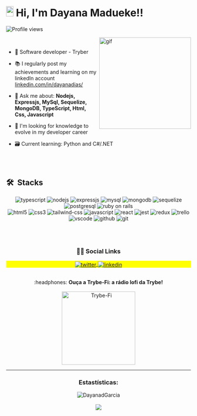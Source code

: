 <h1 align="left"><img src="https://raw.githubusercontent.com/kaueMarques/kaueMarques/master/hi.gif" width="20px" height="28px"> Hi, I'm Dayana Madueke!!</h1>
<p align="left"> <img src="https://komarev.com/ghpvc/?username=DayanadGarcia&color=green" alt="Profile views" /> </p>
<img align="right" alt="gif" src="https://user-images.githubusercontent.com/72935091/189799987-d6da9c57-5a53-44d8-8bc7-bab778ff57cc.png" width="250px" />

<br />

- 🌱 Software developer - Tryber

- :books: I regularly post my achievements and learning on my linkedIn account [linkedin.com/in/dayanadias/](https://www.linkedin.com/in/dayanadias/)

- 💬 Ask me about:  **Nodejs, Expressjs, MySql, Sequelize, MongoDB, TypeScript, Html, Css, Javascript**

- :telescope: I'm looking for knowledge to evolve in my developer career

- 🗃 Current learning: Python and C#/.NET

<br><br>

## 🛠 &nbsp;Stacks
<div align="center" width="500px">

<img src="https://img.shields.io/badge/TypeScript-007ACC?style=for-the-badge&logo=typescript&logoColor=white" alt="typescript" />
<img src="https://img.shields.io/badge/Node.js-43853D?style=for-the-badge&logo=node.js&logoColor=white" alt="nodejs" />
<img src="https://img.shields.io/badge/Express.js-404D59?style=for-the-badge" alt="expressjs" />
<img src="https://img.shields.io/badge/MySQL-005C84?style=for-the-badge&logo=mysql&logoColor=white" alt="mysql" />
<img src="https://img.shields.io/badge/MongoDB-4EA94B?style=for-the-badge&logo=mongodb&logoColor=white" alt="mongodb" />
<img src="https://img.shields.io/badge/Sequelize-52B0E7?style=for-the-badge&logo=Sequelize&logoColor=white" alt="sequelize" />
<img src="https://img.shields.io/badge/PostgreSQL-316192?style=for-the-badge&logo=postgresql&logoColor=white" alt="postgresql" />
<img src="https://img.shields.io/badge/Ruby_on_Rails-CC0000?style=for-the-badge&logo=ruby-on-rails&logoColor=white" alt="ruby on rails" />
<br/ >





<img src="https://img.shields.io/badge/HTML5-E34F26?style=for-the-badge&logo=html5&logoColor=white" alt="html5" />
<img src="https://img.shields.io/badge/CSS3-1572B6?style=for-the-badge&logo=css3&logoColor=white" alt="css3" />
<img src="https://img.shields.io/badge/Tailwind_CSS-38B2AC?style=for-the-badge&logo=tailwind-css&logoColor=white" alt="tailwind-css" />
<img src="https://img.shields.io/badge/JavaScript-323330?style=for-the-badge&logo=javascript&logoColor=F7DF1E" alt="javascript" />
<img src="https://img.shields.io/badge/React-20232A?style=for-the-badge&logo=react&logoColor=61DAFB" alt="react" />
<img src="https://img.shields.io/badge/Jest-C21325?style=for-the-badge&logo=jest&logoColor=white" alt="jest" />
<img src="https://img.shields.io/badge/Redux-593D88?style=for-the-badge&logo=redux&logoColor=white" alt="redux" />
<img src="https://img.shields.io/badge/Trello-0052CC?style=for-the-badge&logo=trello&logoColor=white" alt="trello" />
<img src="https://img.shields.io/badge/Visual_Studio_Code-0078D4?style=for-the-badge&logo=visual%20studio%20code&logoColor=white" alt="vscode" />
<img src="https://img.shields.io/badge/GitHub-100000?style=for-the-badge&logo=github&logoColor=white" alt="github" />
<img src="https://img.shields.io/badge/GIT-E44C30?style=for-the-badge&logo=git&logoColor=white" alt="git" />

</div>

<br /><br />

<h3 align="center">👩‍🦱 Social Links</h3>

<p align="center" style="background:yellow">
<a href="https://twitter.com/Daydiasgarcia" target="_blank">
  <img align="center" src="https://img.shields.io/badge/-dayanadias-05122A?style=flat&logo=twitter" alt="twitter"/>  
</a>
<a href="https://www.linkedin.com/in/dayanadias/" target="_blank">
  <img align="center" src="https://img.shields.io/badge/-dayanadias-05122A?style=flat&logo=linkedin" alt="linkedin"/>
</a>
</p>

<br/>

<div align="center" width="200px">
:headphones: <b>Ouça a Trybe-Fi: a rádio lofi da Trybe!</b> <br /><br />
<a href="https://www.youtube.com/watch?v=anypqg9428Y" target="_blank"><img width="200px" src="https://img.youtube.com/vi/anypqg9428Y/0.jpg" alt="Trybe-Fi"></a><br />
</div>

--------
<h3 align="center"> Estastísticas:</h3>
<p align="center" width="500px">
  <img align="center" src="https://github-readme-stats.vercel.app/api?username=DayanadGarcia&theme=bear&show_icons=true&locale=pt-br" alt="DayanadGarcia" />
  <br />
  <br />
  <img align="center" src="https://github-readme-streak-stats.herokuapp.com/?user=DayanadGarcia&theme=bear&locale=pt-br"/>
</p>
